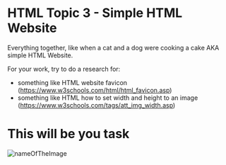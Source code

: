# HTML Topic 3 - Simple HTML Website

Everything together, like when a cat and a dog were cooking a cake AKA simple HTML Website.

For your work, try to do a research for:

- something like HTML website favicon (https://www.w3schools.com/html/html_favicon.asp)
- something like HTML how to set width and height to an image (https://www.w3schools.com/tags/att_img_width.asp)

# This will be you task

![nameOfTheImage](insertURLhere)
